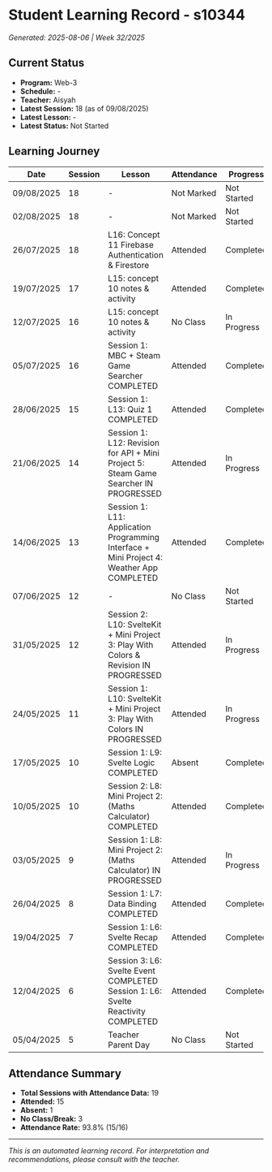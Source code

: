 # Student Learning Record - s10344
*Generated: 2025-08-06 | Week 32/2025*

## Current Status
- **Program:** Web-3
- **Schedule:**  -
- **Teacher:** Aisyah
- **Latest Session:** 18 (as of 09/08/2025)
- **Latest Lesson:** -
- **Latest Status:** Not Started

## Learning Journey
| Date | Session | Lesson | Attendance | Progress |
|------|---------|--------|------------|----------|
| 09/08/2025 | 18 | - | Not Marked | Not Started |
| 02/08/2025 | 18 | - | Not Marked | Not Started |
| 26/07/2025 | 18 | L16: Concept 11 Firebase Authentication & Firestore | Attended | Completed |
| 19/07/2025 | 17 | L15: concept 10 notes & activity | Attended | Completed |
| 12/07/2025 | 16 | L15: concept 10 notes & activity | No Class | In Progress |
| 05/07/2025 | 16 | Session 1: MBC + Steam Game Searcher COMPLETED | Attended | Completed |
| 28/06/2025 | 15 | Session 1: L13: Quiz 1 COMPLETED | Attended | Completed |
| 21/06/2025 | 14 | Session 1: L12: Revision for API + Mini Project 5: Steam Game Searcher IN PROGRESSED | Attended | In Progress |
| 14/06/2025 | 13 | Session 1: L11: Application Programming Interface + Mini Project 4: Weather App COMPLETED | Attended | Completed |
| 07/06/2025 | 12 | - | No Class | Not Started |
| 31/05/2025 | 12 | Session 2: L10: SvelteKit + Mini Project 3: Play With Colors & Revision IN PROGRESSED | Attended | In Progress |
| 24/05/2025 | 11 | Session 1: L10: SvelteKit + Mini Project 3: Play With Colors IN PROGRESSED | Attended | In Progress |
| 17/05/2025 | 10 | Session 1: L9: Svelte Logic COMPLETED | Absent | Completed |
| 10/05/2025 | 10 | Session 2: L8: Mini Project 2: (Maths Calculator) COMPLETED | Attended | Completed |
| 03/05/2025 | 9 | Session 1: L8: Mini Project 2: (Maths Calculator) IN PROGRESSED | Attended | In Progress |
| 26/04/2025 | 8 | Session 1: L7: Data Binding COMPLETED | Attended | Completed |
| 19/04/2025 | 7 | Session 1: L6: Svelte Recap COMPLETED | Attended | Completed |
| 12/04/2025 | 6 | Session 3: L6: Svelte Event COMPLETED Session 1: L6: Svelte Reactivity COMPLETED | Attended | Completed |
| 05/04/2025 | 5 | Teacher Parent Day | No Class | Not Started |

## Attendance Summary
- **Total Sessions with Attendance Data:** 19
- **Attended:** 15
- **Absent:** 1
- **No Class/Break:** 3
- **Attendance Rate:** 93.8% (15/16)

---
*This is an automated learning record. For interpretation and recommendations, please consult with the teacher.*